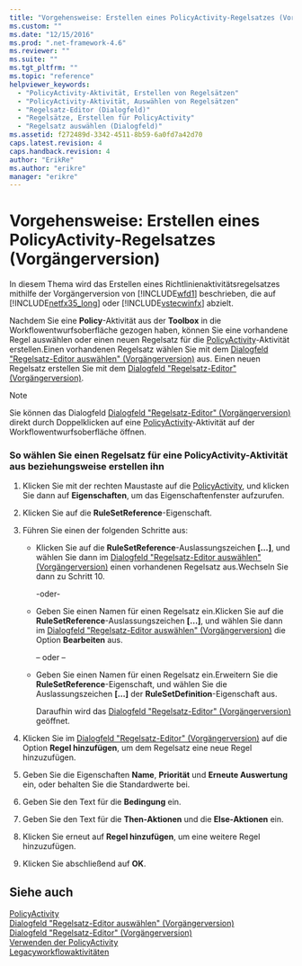 ```yaml
---
title: "Vorgehensweise: Erstellen eines PolicyActivity-Regelsatzes (Vorg&#228;ngerversion) | Microsoft Docs"
ms.custom: ""
ms.date: "12/15/2016"
ms.prod: ".net-framework-4.6"
ms.reviewer: ""
ms.suite: ""
ms.tgt_pltfrm: ""
ms.topic: "reference"
helpviewer_keywords: 
  - "PolicyActivity-Aktivität, Erstellen von Regelsätzen"
  - "PolicyActivity-Aktivität, Auswählen von Regelsätzen"
  - "Regelsatz-Editor (Dialogfeld)"
  - "Regelsätze, Erstellen für PolicyActivity"
  - "Regelsatz auswählen (Dialogfeld)"
ms.assetid: f272489d-3342-4511-8b59-6a0fd7a42d70
caps.latest.revision: 4
caps.handback.revision: 4
author: "ErikRe"
ms.author: "erikre"
manager: "erikre"
---
```

# Vorgehensweise: Erstellen eines PolicyActivity-Regelsatzes (Vorg&#228;ngerversion)
In diesem Thema wird das Erstellen eines Richtlinienaktivitätsregelsatzes mithilfe der Vorgängerversion von [!INCLUDE[wfd1](../workflow-designer/includes/wfd1_md.md)] beschrieben, die auf [!INCLUDE[netfx35_long](../workflow-designer/includes/netfx35_long_md.md)] oder [!INCLUDE[vstecwinfx](../workflow-designer/includes/vstecwinfx_md.md)] abzielt.  
  
 Nachdem Sie eine **Policy**\-Aktivität aus der **Toolbox** in die Workflowentwurfsoberfläche gezogen haben, können Sie eine vorhandene Regel auswählen oder einen neuen Regelsatz für die [PolicyActivity](http://go.microsoft.com/fwlink?LinkID=65019)\-Aktivität erstellen.Einen vorhandenen Regelsatz wählen Sie mit dem [Dialogfeld "Regelsatz\-Editor auswählen" \(Vorgängerversion\)](../workflow-designer/select-rule-set-dialog-box-legacy.md) aus. Einen neuen Regelsatz erstellen Sie mit dem [Dialogfeld "Regelsatz\-Editor" \(Vorgängerversion\)](../workflow-designer/rule-set-editor-dialog-box-legacy.md).  
  
> [!NOTE]
>  Sie können das Dialogfeld [Dialogfeld "Regelsatz\-Editor" \(Vorgängerversion\)](../workflow-designer/rule-set-editor-dialog-box-legacy.md) direkt durch Doppelklicken auf eine [PolicyActivity](http://go.microsoft.com/fwlink?LinkID=65019)\-Aktivität auf der Workflowentwurfsoberfläche öffnen.  
  
### So wählen Sie einen Regelsatz für eine PolicyActivity\-Aktivität aus beziehungsweise erstellen ihn  
  
1.  Klicken Sie mit der rechten Maustaste auf die [PolicyActivity](http://go.microsoft.com/fwlink?LinkID=65019), und klicken Sie dann auf **Eigenschaften**, um das Eigenschaftenfenster aufzurufen.  
  
2.  Klicken Sie auf die **RuleSetReference**\-Eigenschaft.  
  
3.  Führen Sie einen der folgenden Schritte aus:  
  
    -   Klicken Sie auf die **RuleSetReference**\-Auslassungszeichen **\[…\]**, und wählen Sie dann im [Dialogfeld "Regelsatz\-Editor auswählen" \(Vorgängerversion\)](../workflow-designer/select-rule-set-dialog-box-legacy.md) einen vorhandenen Regelsatz aus.Wechseln Sie dann zu Schritt 10.  
  
         \-oder\-  
  
    -   Geben Sie einen Namen für einen Regelsatz ein.Klicken Sie auf die **RuleSetReference**\-Auslassungszeichen **\[…\]**, und wählen Sie dann im [Dialogfeld "Regelsatz\-Editor auswählen" \(Vorgängerversion\)](../workflow-designer/select-rule-set-dialog-box-legacy.md) die Option **Bearbeiten** aus.  
  
         – oder –  
  
    -   Geben Sie einen Namen für einen Regelsatz ein.Erweitern Sie die **RuleSetReference**\-Eigenschaft, und wählen Sie die Auslassungszeichen **\[…\]** der **RuleSetDefinition**\-Eigenschaft aus.  
  
         Daraufhin wird das [Dialogfeld "Regelsatz\-Editor" \(Vorgängerversion\)](../workflow-designer/rule-set-editor-dialog-box-legacy.md) geöffnet.  
  
4.  Klicken Sie im [Dialogfeld "Regelsatz\-Editor" \(Vorgängerversion\)](../workflow-designer/rule-set-editor-dialog-box-legacy.md) auf die Option **Regel hinzufügen**, um dem Regelsatz eine neue Regel hinzuzufügen.  
  
5.  Geben Sie die Eigenschaften **Name**, **Priorität** und **Erneute Auswertung** ein, oder behalten Sie die Standardwerte bei.  
  
6.  Geben Sie den Text für die **Bedingung** ein.  
  
7.  Geben Sie den Text für die **Then\-Aktionen** und die **Else\-Aktionen** ein.  
  
8.  Klicken Sie erneut auf **Regel hinzufügen**, um eine weitere Regel hinzuzufügen.  
  
9. Klicken Sie abschließend auf **OK**.  
  
## Siehe auch  
 [PolicyActivity](http://go.microsoft.com/fwlink?LinkID=65019)   
 [Dialogfeld "Regelsatz\-Editor auswählen" \(Vorgängerversion\)](../workflow-designer/select-rule-set-dialog-box-legacy.md)   
 [Dialogfeld "Regelsatz\-Editor" \(Vorgängerversion\)](../workflow-designer/rule-set-editor-dialog-box-legacy.md)   
 [Verwenden der PolicyActivity](http://go.microsoft.com/fwlink?LinkID=65004)   
 [Legacyworkflowaktivitäten](../workflow-designer/legacy-workflow-activities.md)